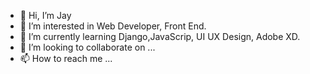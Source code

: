 - 👋 Hi, I’m Jay
- 👀 I’m interested in Web Developer, Front End.
- 🌱 I’m currently learning Django,JavaScrip, UI UX Design, Adobe XD.
- 💞️ I’m looking to collaborate on ...
- 📫 How to reach me ...

<!---
JS-StosJay is a ✨ special ✨ repository because its `README.md` (this file) appears on your GitHub profile.
You can click the Preview link to take a look at your changes.
--->
